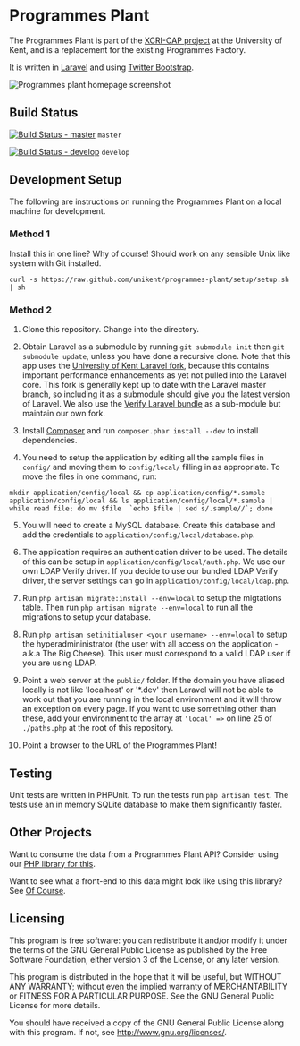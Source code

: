 # Programmes Plant

The Programmes Plant is part of the [XCRI-CAP project](http://www.kent.ac.uk/is/projects/xcri/) at the University of Kent, and is a replacement for the existing Programmes Factory.

It is written in [Laravel](http://laravel.com) and using [Twitter Bootstrap](http://twitter.github.com/bootstrap/).

![Programmes plant homepage screenshot](https://raw.github.com/unikent/programmes-plant/master/screenshot.jpg "Programmes plant homepage screenshot")

## Build Status

[![Build Status - master](https://travis-ci.org/unikent/programmes-plant.png?branch=master)](https://travis-ci.org/unikent/programmes-plant) `master` 

[![Build Status - develop](https://travis-ci.org/unikent/programmes-plant.png?branch=develop)](https://travis-ci.org/unikent/programmes-plant) `develop`

## Development Setup

The following are instructions on running the Programmes Plant on a local machine for development.

### Method 1

Install this in one line? Why of course! Should work on any sensible Unix like system with Git installed.

```shell
curl -s https://raw.github.com/unikent/programmes-plant/setup/setup.sh | sh
```

### Method 2

1. Clone this repository. Change into the directory.

2. Obtain Laravel as a submodule by running `git submodule init` then `git submodule update`, unless you have done a recursive clone. Note that this app uses the [University of Kent Laravel fork](https://github.com/unikent/laravel.git), because this contains important performance enhancements as yet not pulled into the Laravel core. This fork is generally kept up to date with the Laravel master branch, so including it as a submodule should give you the latest version of Laravel. We also use the [Verify Laravel bundle](https://github.com/Toddish/Verify) as a sub-module but maintain our own fork.

3. Install [Composer](http://getcomposer.org/) and run `composer.phar install --dev` to install dependencies.

4. You need to setup the application by editing all the sample files in `config/` and moving them to `config/local/` filling in as appropriate. To move the files in one command, run:
```shell
mkdir application/config/local && cp application/config/*.sample application/config/local && ls application/config/local/*.sample | while read file; do mv $file  `echo $file | sed s/.sample//`; done
```

5. You will need to create a MySQL database. Create this database and add the credentials to `application/config/local/database.php`.

6. The application requires an authentication driver to be used. The details of this can be setup in `application/config/local/auth.php`. We use our own LDAP Verify driver. If you decide to use our bundled LDAP Verify driver, the server settings can go in `application/config/local/ldap.php`.

7. Run `php artisan migrate:install --env=local` to setup the migtations table. Then run `php artisan migrate --env=local` to run all the migrations to setup your database.

8. Run `php artisan setinitialuser <your username> --env=local` to setup the hyperadmininistrator (the user with all access on the application - a.k.a The Big Cheese). This user must correspond to a valid LDAP user if you are using LDAP.

9. Point a web server at the `public/` folder. If the domain you have aliased locally is not like 'localhost' or '*.dev' then Laravel will not be able to work out that you are running in the local environment and it will throw an exception on every page. If you want to use something other than these, add your environment to the array at `'local' =>` on line 25 of `./paths.php` at the root of this repository. 

10. Point a browser to the URL of the Programmes Plant!

## Testing

Unit tests are written in PHPUnit. To run the tests run `php artisan test`. The tests use an in memory SQLite database to make them significantly faster.

## Other Projects

Want to consume the data from a Programmes Plant API? Consider using our [PHP library for this](https://github.com/unikent/of-course).

Want to see what a front-end to this data might look like using this library? See [Of Course](https://github.com/unikent/of-course).

## Licensing

This program is free software: you can redistribute it and/or modify it under the terms of the GNU General Public License as published by the Free Software Foundation, either version 3 of the License, or any later version.

This program is distributed in the hope that it will be useful, but WITHOUT ANY WARRANTY; without even the implied warranty of MERCHANTABILITY or FITNESS FOR A PARTICULAR PURPOSE. See the GNU General Public License for more details.

You should have received a copy of the GNU General Public License along with this program. If not, see http://www.gnu.org/licenses/.
